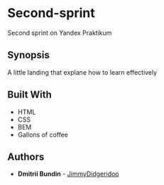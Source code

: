 # Second-sprint
Second sprint on Yandex Praktikum

## Synopsis
A little landing that explane how to learn effectively

## Built With

* HTML
* CSS
* BEM
* Gallons of coffee

## Authors

* **Dmitrii Bundin** - [JimmyDidgeridoo](https://github.com/JimmyDidgeridoo)


